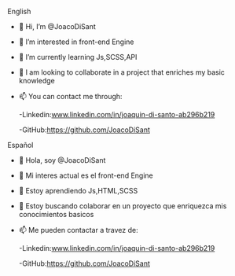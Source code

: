 English
- 👋 Hi, I’m @JoacoDiSant
- 👀 I’m interested in front-end Engine
- 🌱 I’m currently learning Js,SCSS,API
- 💞️ I am looking to collaborate in a project that enriches my basic knowledge
- 📫 You can contact me through:

  -Linkedin:www.linkedin.com/in/joaquin-di-santo-ab296b219
  
  -GitHub:https://github.com/JoacoDiSant

Español
- 👋 Hola, soy @JoacoDiSant
- 👀 Mi interes actual es el front-end Engine
- 🌱 Estoy aprendiendo Js,HTML,SCSS
- 💞️ Estoy buscando colaborar en un proyecto que enriquezca mis conocimientos basicos
- 📫 Me pueden contactar a travez de:

  -Linkedin:www.linkedin.com/in/joaquin-di-santo-ab296b219
  
  -GitHub:https://github.com/JoacoDiSant

<!---
JoacoDiSant/JoacoDiSant is a ✨ special ✨ repository because its `README.md` (this file) appears on your GitHub profile.
You can click the Preview link to take a look at your changes.
--->
